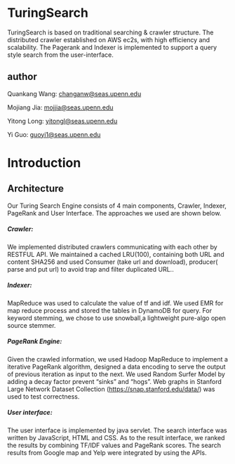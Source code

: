 # TuringSearch
TuringSearch is based on traditional searching & crawler structure. The distributed crawler established on AWS ec2s,
with high efficiency and scalability. The Pagerank and Indexer is implemented to support a query style search from the user-interface.

## author

Quankang Wang: changanw@seas.upenn.edu	

Mojiang Jia: mojjia@seas.upenn.edu

Yitong Long: yitongl@seas.upenn.edu		

Yi Guo: guoyi1@seas.upenn.edu

# Introduction

##  Architecture
Our Turing Search Engine consists of 4 main components, Crawler, Indexer, PageRank and User Interface. The approaches we used are shown below.

##### Crawler: 

We implemented distributed crawlers communicating with each other by RESTFUL API. We maintained a cached LRU(100), containing both URL and content SHA256 and used Consumer (take url and download), producer( parse and put url) to avoid trap and filter duplicated URL..

##### Indexer: 

MapReduce was used to calculate the value of tf and idf. We used EMR for map reduce process and stored the tables in DynamoDB for query. For keyword stemming, we chose to use snowball,a lightweight pure-algo open source stemmer.

##### PageRank Engine: 

Given the crawled information, we used Hadoop MapReduce to implement a iterative PageRank algorithm, designed a data encoding to serve the output of previous iteration as input to the next. We used Random Surfer Model by adding a decay factor prevent “sinks” and “hogs”. Web graphs in Stanford Large Network Dataset Collection (https://snap.stanford.edu/data/) was used  to test correctness.

##### User interface: 

The user interface is implemented by java servlet. The search interface was written by JavaScript, HTML and CSS. As to the result interface, we ranked the results by combining TF/IDF values and PageRank scores. The search results from Google map and Yelp were integrated by using the APIs.
